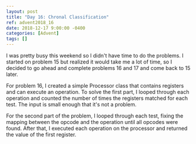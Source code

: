 ```yaml
---
layout: post
title: "Day 16: Chronal Classification"
ref: advent2018_16
date: 2018-12-17 9:00:00 -0400
categories: [Advent]
tags: []
---
```

I was pretty busy this weekend so I didn't have time to do the problems. I started on problem 15 but realized it would take me a lot of time, so I decided to go ahead and complete problems 16 and 17 and come back to 15 later.

For problem 16, I created a simple Processor class that contains registers and can execute an operation. To solve the first part, I looped through each operation and counted the number of times the registers matched for each test. The input is small enough that it's not a problem.

For the second part of the problem, I looped through each test, fixing the mapping between the opcode and the operation until all opcodes were found. After that, I executed each operation on the processor and returned the value of the first register.
